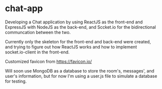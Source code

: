 # chat-app
Developing a Chat application by using ReactJS as the front-end and ExpressJS with NodeJS as the back-end, and Sccket.io for the bidirectional communcation between the two.

Currently only the skeleton for the front-end and back-end were created, and trying to figure out how ReactJS works and how to implement socket.io-client in the front-end.

Customized favicon from https://favicon.io/

Will soon use MongoDB as a database to store the room's, messages', and user's information, but for now I'm using a user.js file to simulate a database for testing. 